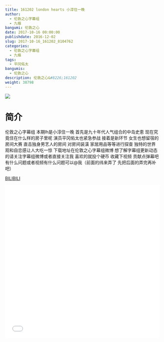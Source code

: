```yaml
---
title: 161202 london hearts 小淳住一晚
author: 
  - 伦敦之心字幕组
  - 九條
bangumi: 伦敦之心
date: 2017-10-16 00:00:00
publishdate: 2016-12-02
slug: 2017-10-16_161202_8104762
categories: 
  - 伦敦之心字幕组
  - 九條
tags: 
  - 平冈佑太
bangumis: 
  - 伦敦之心
description: 伦敦之心&#8226;161202
weight: 38798
---
```


![](https://i.imgur.com/AF2Eiue.jpg)

# 简介  
伦敦之心字幕组 本期lh是小淳住一晚 首先是九十年代人气组合的中岛史恵 现在究竟住在什么样的房子里呢 演员平冈佑太也紧急参战 接着是新环节 女生也想留宿的房间大赛 直击独身男艺人的房间 对房间装潢 家居用品等等进行探查 独特的世界观和自恋感让人大吃一惊 
下载地址在伦敦之心字幕组微博 想了解字幕组更新动态的请关注字幕组微博或者直接关注我 喜欢的就投个硬币 收藏下视频 贡献点弹幕吧 有什么问题或者视频有什么问题可以@我（前面的纬来弄了 先把后面的弄完再补吧）

  [BILIBILI](https://www.bilibili.com/video/av8104762/)


<div class="vcontainer">  <iframe class='video' src="//www.bilibili.com/blackboard/player.html?aid=8104762" width="100%" height="500" frameborder="0" allowfullscreen="allowfullscreen"></iframe></div>
